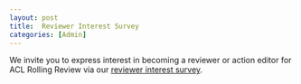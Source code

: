 ```yaml
---
layout: post
title:  Reviewer Interest Survey
categories: [Admin]
---
```


We invite you to express interest in becoming a reviewer or action editor for ACL Rolling Review via our [reviewer interest survey](/reviewers).
